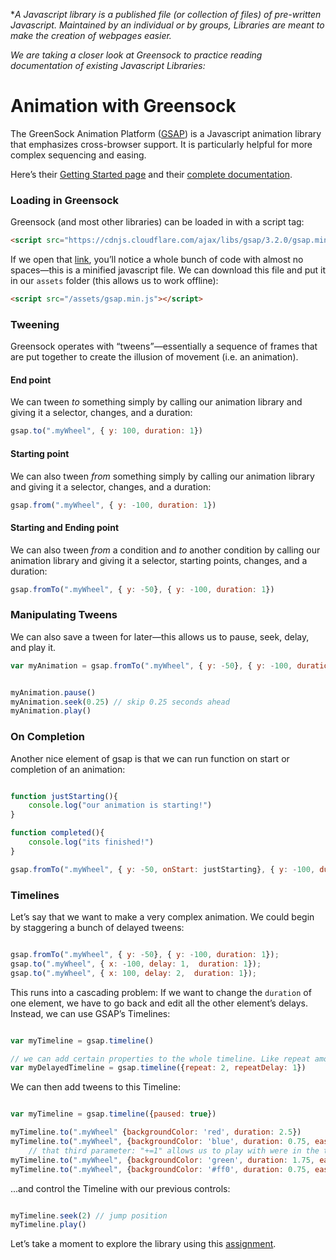 \**A Javascript library is a published file (or collection of files) of pre-written Javascript. Maintained by an individual or by groups, Libraries are meant to make the creation of webpages easier.*

*We are taking a closer look at Greensock to practice reading documentation of existing Javascript Libraries:*

# Animation with Greensock

The GreenSock Animation Platform ([GSAP](https://greensock.com/)) is a Javascript animation library that emphasizes cross-browser support. It is particularly helpful for more complex sequencing and easing.

Here&rsquo;s their [Getting Started page](https://greensock.com/get-started/) and their [complete documentation](https://greensock.com/docs/).

### Loading in Greensock
Greensock (and most other libraries) can be loaded in with a script tag:

```html
<script src="https://cdnjs.cloudflare.com/ajax/libs/gsap/3.2.0/gsap.min.js"></script>
```

If we open that [link](https://cdnjs.cloudflare.com/ajax/libs/gsap/3.2.0/gsap.min.js), you&rsquo;ll notice a whole bunch of code with almost no spaces—this is a minified javascript file. We can download this file and put it in our `assets` folder (this allows us to work offline):
```html
<script src="/assets/gsap.min.js"></script>
```

### Tweening
Greensock operates with &ldquo;tweens&rdquo;—essentially a sequence of frames that are put together to create the illusion of movement (i.e. an animation).

#### End point
We can tween *to* something simply by calling our animation library and giving it a selector, changes, and a duration:

```javascript
gsap.to(".myWheel", { y: 100, duration: 1})
```

#### Starting point
We can also tween *from* something simply by calling our animation library and giving it a selector, changes, and a duration:

```javascript
gsap.from(".myWheel", { y: -100, duration: 1})
```

#### Starting and Ending point
We can also tween *from* a condition and *to* another condition by calling our animation library and giving it a selector, starting points, changes, and a duration:

```javascript
gsap.fromTo(".myWheel", { y: -50}, { y: -100, duration: 1})
```

### Manipulating Tweens
We can also save a tween for later—this allows us to pause, seek, delay, and play it.
```javascript
var myAnimation = gsap.fromTo(".myWheel", { y: -50}, { y: -100, duration: 1});


myAnimation.pause()
myAnimation.seek(0.25) // skip 0.25 seconds ahead
myAnimation.play()


```

### On Completion
Another nice element of gsap is that we can run function on start or completion of an animation:
```javascript

function justStarting(){
	console.log("our animation is starting!")
}

function completed(){
	console.log("its finished!")
}

gsap.fromTo(".myWheel", { y: -50, onStart: justStarting}, { y: -100, duration: 1, onComplete: completed})

```



### Timelines
Let&rsquo;s say that we want to make a very complex animation. We could begin by staggering a bunch of delayed tweens:

```javascript

gsap.fromTo(".myWheel", { y: -50}, { y: -100, duration: 1});
gsap.to(".myWheel", { x: -100, delay: 1,  duration: 1});
gsap.to(".myWheel", { x: 100, delay: 2,  duration: 1});


```

This runs into a cascading problem: If we want to change the `duration` of one element, we have to go back and edit all the other element&rsquo;s delays. Instead, we can use GSAP&rsquo;s Timelines:


```javascript

var myTimeline = gsap.timeline()

// we can add certain properties to the whole timeline. Like repeat amounts, or delays
var myDelayedTimeline = gsap.timeline({repeat: 2, repeatDelay: 1})

```


We can then add tweens to this Timeline:

```javascript

var myTimeline = gsap.timeline({paused: true})

myTimeline.to(".myWheel" {backgroundColor: 'red', duration: 2.5})
myTimeline.to(".myWheel", {backgroundColor: 'blue', duration: 0.75, ease: "elastic.in"}, "+=1")
	// that third parameter: "+=1" allows us to play with were in the timeline our tween gets appended. This allows us to stagger animations
myTimeline.to(".myWheel", {backgroundColor: 'green', duration: 1.75, ease: "linear"})
myTimeline.to(".myWheel", {backgroundColor: '#ff0', duration: 0.75, ease: "elastic.out"})

```

...and control the Timeline with our previous controls: 


```javascript

myTimeline.seek(2) // jump position
myTimeline.play()

```

Let&rsquo;s take a moment to explore the library using this [assignment](/assignments/with-feeling).


